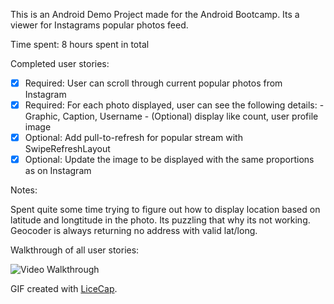 This is an Android Demo Project made for the Android Bootcamp. Its a viewer for Instagrams popular photos feed.

Time spent: 8 hours spent in total

Completed user stories:

 * [x] Required: User can scroll through current popular photos from Instagram
 * [x] Required: For each photo displayed, user can see the following details:
                - Graphic, Caption, Username
                - (Optional) display like count, user profile image
 * [x] Optional: Add pull-to-refresh for popular stream with SwipeRefreshLayout
 * [x] Optional: Update the image to be displayed with the same proportions as on Instagram

Notes:

Spent quite some time trying to figure out how to display location based on latitude and longtitude
in the photo. Its puzzling that why its not working. Geocoder is always returning no address with
valid lat/long.

Walkthrough of all user stories:

![Video Walkthrough](PopularPhotosFeed.gif)

GIF created with [LiceCap](http://www.cockos.com/licecap/).